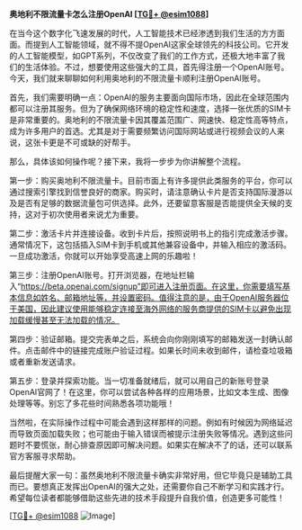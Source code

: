 **奥地利不限流量卡怎么注册OpenAI [[TG💪+ @esim1088](https://t.me/s/esim1088)]**

在当今这个数字化飞速发展的时代，人工智能技术已经渗透到我们生活的方方面面。而提到人工智能领域，就不得不提OpenAI这家全球领先的科技公司。它开发的人工智能模型，如GPT系列，不仅改变了我们的工作方式，还极大地丰富了我们的生活体验。不过，想要使用这些强大的工具，首先得注册一个OpenAI账号。今天，我们就来聊聊如何利用奥地利的不限流量卡顺利注册OpenAI账号。

首先，我们需要明确一点：OpenAI的服务主要面向国际市场，因此在全球范围内都可以注册其服务。但为了确保网络环境的稳定性和速度，选择一张优质的SIM卡是非常重要的。奥地利的不限流量卡因其覆盖范围广、网速快、稳定性高等特点，成为许多用户的首选。尤其是对于需要频繁访问国际网站或进行视频会议的人来说，这张卡更是不可或缺的好帮手。

那么，具体该如何操作呢？接下来，我将一步步为你讲解整个流程。

第一步：购买奥地利不限流量卡。目前市面上有许多提供此类服务的平台，你可以通过搜索引擎找到信誉良好的商家。购买时，请注意确认卡片是否支持国际漫游以及是否有足够的数据流量包可供选择。此外，还要留意客服是否能提供全天候的支持，这对于初次使用者来说尤为重要。

第二步：激活卡片并连接设备。收到卡片后，按照说明书上的指引完成激活步骤。通常情况下，这包括插入SIM卡到手机或其他兼容设备中，并输入相应的激活码。一旦成功激活，你就可以开始享受高速上网的乐趣啦！

第三步：注册OpenAI账号。打开浏览器，在地址栏输入“https://beta.openai.com/signup”即可进入注册页面。在这里，你需要填写基本信息如姓名、邮箱地址等，并设置密码。值得注意的是，由于OpenAI服务器位于美国，因此建议使用能够稳定连接至海外网络的服务商提供的SIM卡以避免出现加载缓慢甚至无法加载的情况。

第四步：验证邮箱。提交完表单之后，系统会向你刚刚填写的邮箱发送一封确认邮件。点击邮件中的链接完成账户验证过程。如果长时间未收到邮件，请检查垃圾箱或者重新发送请求。

第五步：登录并探索功能。当一切准备就绪后，就可以用自己的新账号登录OpenAI官网了！在这里，你可以尝试各种各样的应用场景，比如文本生成、图像处理等等。别忘了多花些时间熟悉各项功能哦！

当然啦，在实际操作过程中可能会遇到这样那样的问题。例如有时候因为网络延迟而导致页面加载失败；也可能由于输入错误而被提示注册失败等情况。遇到这些问题时不要慌张，耐心排查原因即可解决问题。如果实在解决不了的话，还可以联系官方客服寻求帮助。

最后提醒大家一句：虽然奥地利不限流量卡确实非常好用，但它毕竟只是辅助工具而已。要想真正发挥出OpenAI的强大之处，还需要你自己不断学习和实践才行。希望每位读者都能够借助这些先进的技术手段提升自我价值，创造更多可能性！

[[TG💪+ @esim1088](https://t.me/s/esim1088) ![Image](https://i.postimg.cc/4NQfJmqS/Snipaste-2025-05-13-00-14-12.png)]